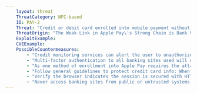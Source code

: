```yaml
---
    layout: threat
    ThreatCategory: NFC-based
    ID: PAY-2
    Threat: "Credit or debit card enrolled into mobile payment without cardholder authorization"
    ThreatOrigin: "The Weak Link in Apple Pay\'s Strong Chain is Bank Verification. Who\'s to Blame? [^14]"
    ExploitExample:
    CVEExample:
    PossibleCountermeasures:
        - "Credit monitoring services can alert the user to unauthorized transactions and detect authorized enrollment into Apple Pay"
        - "Multi-factor authentication to all banking sites used will decrease the potential that an attacker can bypass holder-to-bank authentication and challenges required to enroll the user\'s card into a mobile payment service."
        - "As one method of enrollment into Apple Pay requires the attacker to provide the CVV, use strong physical security mechanisms to prevent unauthorized disclosure of the CVV. See iOS Security: iOS 9.3 and Later [^54]"
        - "Follow general guidelines to protect credit card info: When conducting online transactions or accessing banking sites online, never access the URL from a link in an email or SMS/MMS; always type the URL directly into the location bar"
        - "Verify the browser indicates the session is secured with HTTPS before authenticating to a banking site or making online payments to vendors"
        - "Never access banking sites from public or untrusted systems, as these may have been infected with malware designed to steal authentication credentials or credit card information"
---
```

